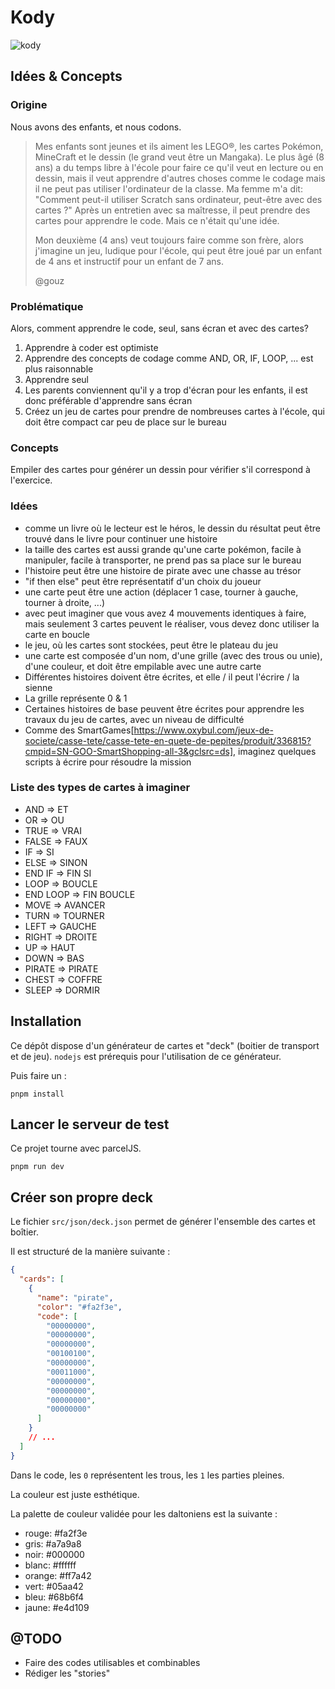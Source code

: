 # Kody

![kody](https://user-images.githubusercontent.com/219936/122676928-5ee6de00-d1e0-11eb-92c9-aacd789ab6e2.png)

## Idées & Concepts

### Origine

Nous avons des enfants, et nous codons.

> Mes enfants sont jeunes et ils aiment les LEGO&reg;, les cartes Pokémon, MineCraft et le dessin (le grand veut être un Mangaka).
> Le plus âgé (8 ans) a du temps libre à l'école pour faire ce qu'il veut en lecture ou en dessin, mais il veut apprendre d'autres choses comme le codage mais il ne peut pas utiliser l'ordinateur de la classe.
> Ma femme m'a dit: "Comment peut-il utiliser Scratch sans ordinateur, peut-être avec des cartes ?"
> Après un entretien avec sa maîtresse, il peut prendre des cartes pour apprendre le code. Mais ce n'était qu'une idée.
>
> Mon deuxième (4 ans) veut toujours faire comme son frère, alors j'imagine un jeu, ludique pour l'école, qui peut être joué par un enfant de 4 ans et instructif pour un enfant de 7 ans.
>
> @gouz

### Problématique

Alors, comment apprendre le code, seul, sans écran et avec des cartes?

1. Apprendre à coder est optimiste
1. Apprendre des concepts de codage comme AND, OR, IF, LOOP, ... est plus raisonnable
1. Apprendre seul
1. Les parents conviennent qu'il y a trop d'écran pour les enfants, il est donc préférable d'apprendre sans écran
1. Créez un jeu de cartes pour prendre de nombreuses cartes à l'école, qui doit être compact car peu de place sur le bureau

### Concepts

Empiler des cartes pour générer un dessin pour vérifier s'il correspond à l'exercice.

### Idées

- comme un livre où le lecteur est le héros, le dessin du résultat peut être trouvé dans le livre pour continuer une histoire
- la taille des cartes est aussi grande qu'une carte pokémon, facile à manipuler, facile à transporter, ne prend pas sa place sur le bureau
- l'histoire peut être une histoire de pirate avec une chasse au trésor
- "if then else" peut être représentatif d'un choix du joueur
- une carte peut être une action (déplacer 1 case, tourner à gauche, tourner à droite, ...)
- avec peut imaginer que vous avez 4 mouvements identiques à faire, mais seulement 3 cartes peuvent le réaliser, vous devez donc utiliser la carte en boucle
- le jeu, où les cartes sont stockées, peut être le plateau du jeu
- une carte est composée d'un nom, d'une grille (avec des trous ou unie), d'une couleur, et doit être empilable avec une autre carte
- Différentes histoires doivent être écrites, et elle / il peut l'écrire / la sienne
- La grille représente 0 & 1
- Certaines histoires de base peuvent être écrites pour apprendre les travaux du jeu de cartes, avec un niveau de difficulté
- Comme des SmartGames[https://www.oxybul.com/jeux-de-societe/casse-tete/casse-tete-en-quete-de-pepites/produit/336815?cmpid=SN-GOO-SmartShopping-all-3&gclsrc=ds], imaginez quelques scripts à écrire pour résoudre la mission

### Liste des types de cartes à imaginer

- AND => ET
- OR => OU
- TRUE => VRAI
- FALSE => FAUX
- IF => SI
- ELSE => SINON
- END IF => FIN SI
- LOOP => BOUCLE
- END LOOP => FIN BOUCLE
- MOVE => AVANCER
- TURN => TOURNER
- LEFT => GAUCHE
- RIGHT => DROITE
- UP => HAUT
- DOWN => BAS
- PIRATE => PIRATE
- CHEST => COFFRE
- SLEEP => DORMIR

## Installation

Ce dépôt dispose d'un générateur de cartes et "deck" (boitier de transport et de jeu).
`nodejs` est prérequis pour l'utilisation de ce générateur.

Puis faire un :

```
pnpm install
```

## Lancer le serveur de test

Ce projet tourne avec parcelJS.

```
pnpm run dev
```

## Créer son propre deck

Le fichier `src/json/deck.json` permet de générer l'ensemble des cartes et boîtier.

Il est structuré de la manière suivante :

```json
{
  "cards": [
    {
      "name": "pirate",
      "color": "#fa2f3e",
      "code": [
        "00000000",
        "00000000",
        "00000000",
        "00100100",
        "00000000",
        "00011000",
        "00000000",
        "00000000",
        "00000000",
        "00000000"
      ]
    }
    // ...
  ]
}
```

Dans le code, les `0` représentent les trous, les `1` les parties pleines.

La couleur est juste esthétique.

La palette de couleur validée pour les daltoniens est la suivante :

- rouge: #fa2f3e
- gris: #a7a9a8
- noir: #000000
- blanc: #ffffff
- orange: #ff7a42
- vert: #05aa42
- bleu: #68b6f4
- jaune: #e4d109

## @TODO

- Faire des codes utilisables et combinables
- Rédiger les "stories"
